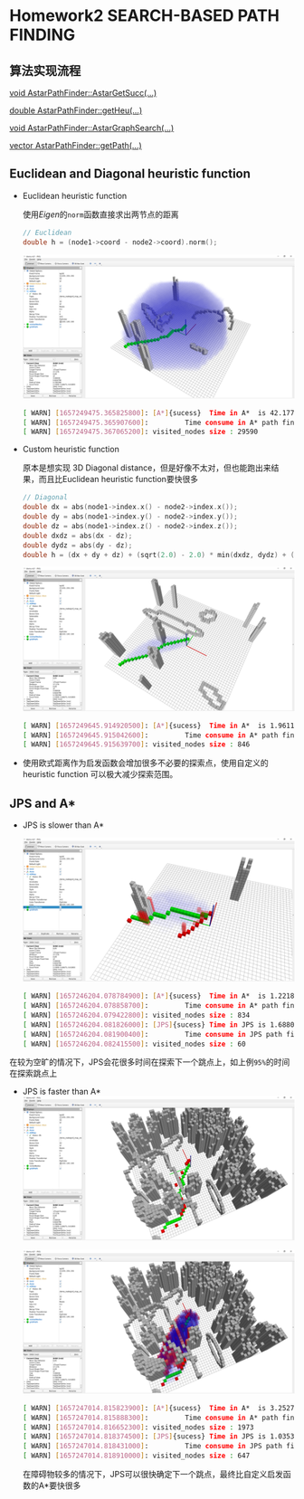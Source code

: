 # Homework2 SEARCH-BASED PATH FINDING

## 算法实现流程

[void AstarPathFinder::AstarGetSucc(...)](../src/grid_path_searcher/src/Astar_searcher.cpp#L134)

[double AstarPathFinder::getHeu(...)](../src/grid_path_searcher/src/Astar_searcher.cpp#L164)

[void AstarPathFinder::AstarGraphSearch(...)](../src/grid_path_searcher/src/Astar_searcher.cpp#L191)

[vector<Vector3d> AstarPathFinder::getPath(...)](../src/grid_path_searcher/src/Astar_searcher.cpp#L329)

## Euclidean and Diagonal heuristic function

- Euclidean heuristic function
    
    使用*Eigen*的`norm`函数直接求出两节点的距离
    ```c++
    // Euclidean
    double h = (node1->coord - node2->coord).norm();
    ```

    ![1](./1.png)
    ```bash
    [ WARN] [1657249475.365825800]: [A*]{sucess}  Time in A*  is 42.177300 ms, path cost if 6.052618 m
    [ WARN] [1657249475.365907600]:         Time consume in A* path finding AstarGetSucc is 18.987500 ms
    [ WARN] [1657249475.367065200]: visited_nodes size : 29590
    ```

- Custom heuristic function
    
    原本是想实现 3D Diagonal distance，但是好像不太对，但也能跑出来结果，而且比Euclidean heuristic function要快很多
    ```c++
    // Diagonal
    double dx = abs(node1->index.x() - node2->index.x());
    double dy = abs(node1->index.y() - node2->index.y());
    double dz = abs(node1->index.z() - node2->index.z());
    double dxdz = abs(dx - dz);
    double dydz = abs(dy - dz);
    double h = (dx + dy + dz) + (sqrt(2.0) - 2.0) * min(dxdz, dydz) + (sqrt(3.0) - 3.0) * min(min(dx, dy), dz);
    ```
    ![2](./2.png)
    ```bash
    [ WARN] [1657249645.914920500]: [A*]{sucess}  Time in A*  is 1.961100 ms, path cost if 6.374691 m
    [ WARN] [1657249645.915042600]:         Time consume in A* path finding AstarGetSucc is 0.872800 ms
    [ WARN] [1657249645.915639700]: visited_nodes size : 846
    ```

- 使用欧式距离作为启发函数会增加很多不必要的探索点，使用自定义的 heuristic function 可以极大减少探索范围。


## JPS and A*

- JPS is slower than A*

    ![4](./4.png)

    ```bash
    [ WARN] [1657246204.078784900]: [A*]{sucess}  Time in A*  is 1.221800 ms, path cost if 5.697736 m
    [ WARN] [1657246204.078858700]:         Time consume in A* path finding AstarGetSucc is 0.471000 ms
    [ WARN] [1657246204.079422800]: visited_nodes size : 834
    [ WARN] [1657246204.081826000]: [JPS]{sucess} Time in JPS is 1.688000 ms, path cost if 5.697736 m
    [ WARN] [1657246204.081900400]:         Time consume in JPS path finding JPSGetSucc is 1.643300 ms
    [ WARN] [1657246204.082415500]: visited_nodes size : 60
    ```
在较为空旷的情况下，JPS会花很多时间在探索下一个跳点上，如上例`95%`的时间在探索跳点上

- JPS is faster than A*
    ![5-1](./5-1.png)

    ![5-2](./5-2.png)

    ```bash
    [ WARN] [1657247014.815823900]: [A*]{sucess}  Time in A*  is 3.252700 ms, path cost if 6.886933 m
    [ WARN] [1657247014.815888300]:         Time consume in A* path finding AstarGetSucc is 1.334300 ms
    [ WARN] [1657247014.816652300]: visited_nodes size : 1973
    [ WARN] [1657247014.818374500]: [JPS]{sucess} Time in JPS is 1.035300 ms, path cost if 6.886933 m
    [ WARN] [1657247014.818431000]:         Time consume in JPS path finding JPSGetSucc is 0.664600 ms
    [ WARN] [1657247014.818910000]: visited_nodes size : 647
    ```
    在障碍物较多的情况下，JPS可以很快确定下一个跳点，最终比自定义启发函数的A*要快很多